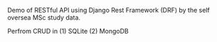 Demo of RESTful API using Django Rest Framework (DRF) by the self oversea MSc study data.

Perfrom CRUD in 
(1) SQLite
(2) MongoDB